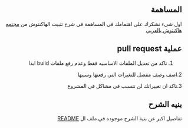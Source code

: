 <div dir="rtl">

## المساهمة
اول شيء نشكرك على اهتمامك في المساهمة في شرح تثبيت الهاكنتوش من [مجتمع هاكنتوش بالعربي](هاكنتوش.com)

## عملية pull request

1. تاكد من تعديل الملفات الاساسيه فقط وعدم رفع ملفات build ابدا

2.اضف وصف مفصل للتغيرات التي رفعتها وسببها 

3.تاكد ان تغييراتك لن تتسبب في مشاكل في المشروع

## بنيه الشرح

تفاصيل اكبر عن بنية الشرح موجوده في ملف ال [README](./README.md)
</div>
